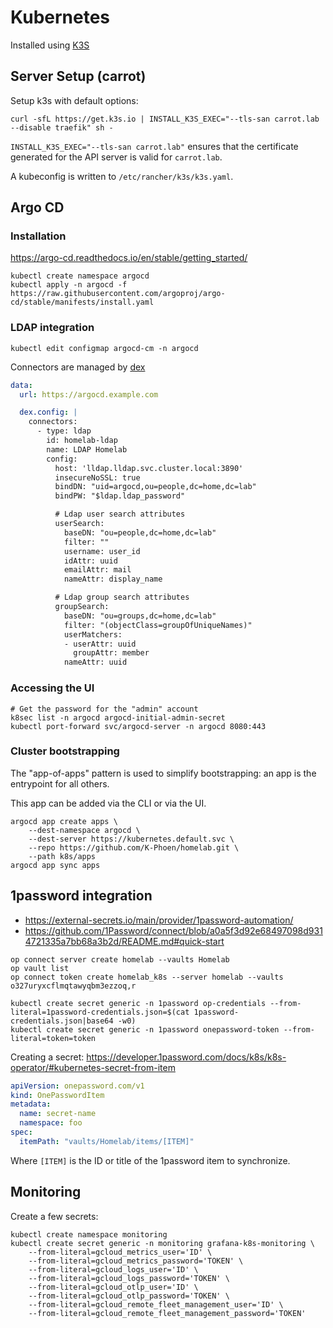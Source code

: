 # Kubernetes

Installed using [K3S](https://docs.k3s.io/)

## Server Setup (carrot)

Setup k3s with default options:

```shell
curl -sfL https://get.k3s.io | INSTALL_K3S_EXEC="--tls-san carrot.lab --disable traefik" sh -
```

`INSTALL_K3S_EXEC="--tls-san carrot.lab"` ensures that the certificate generated for the API server is valid for `carrot.lab`.

A kubeconfig is written to `/etc/rancher/k3s/k3s.yaml`.

## Argo CD

### Installation

https://argo-cd.readthedocs.io/en/stable/getting_started/

```shell
kubectl create namespace argocd
kubectl apply -n argocd -f https://raw.githubusercontent.com/argoproj/argo-cd/stable/manifests/install.yaml
```

### LDAP integration

```shell
kubectl edit configmap argocd-cm -n argocd
```

Connectors are managed by [dex](https://dexidp.io/docs/connectors/ldap/)

```yaml
data:
  url: https://argocd.example.com

  dex.config: |
    connectors:
      - type: ldap
        id: homelab-ldap
        name: LDAP Homelab
        config:
          host: 'lldap.lldap.svc.cluster.local:3890'
          insecureNoSSL: true
          bindDN: "uid=argocd,ou=people,dc=home,dc=lab"
          bindPW: "$ldap.ldap_password"

          # Ldap user search attributes
          userSearch:
            baseDN: "ou=people,dc=home,dc=lab"
            filter: ""
            username: user_id
            idAttr: uuid
            emailAttr: mail
            nameAttr: display_name

          # Ldap group search attributes
          groupSearch:
            baseDN: "ou=groups,dc=home,dc=lab"
            filter: "(objectClass=groupOfUniqueNames)"
            userMatchers:
            - userAttr: uuid
              groupAttr: member
            nameAttr: uuid
```

### Accessing the UI

```shell
# Get the password for the "admin" account
k8sec list -n argocd argocd-initial-admin-secret
kubectl port-forward svc/argocd-server -n argocd 8080:443
```

### Cluster bootstrapping

The "app-of-apps" pattern is used to simplify bootstrapping: an app is the entrypoint for all others.

This app can be added via the CLI or via the UI.

```shell
argocd app create apps \
    --dest-namespace argocd \
    --dest-server https://kubernetes.default.svc \
    --repo https://github.com/K-Phoen/homelab.git \
    --path k8s/apps
argocd app sync apps 
```

## 1password integration

* https://external-secrets.io/main/provider/1password-automation/
* https://github.com/1Password/connect/blob/a0a5f3d92e68497098d9314721335a7bb68a3b2d/README.md#quick-start

```shell
op connect server create homelab --vaults Homelab
op vault list
op connect token create homelab_k8s --server homelab --vaults o327uryxcflmqtawyqbm3ezzoq,r

kubectl create secret generic -n 1password op-credentials --from-literal=1password-credentials.json=$(cat 1password-credentials.json|base64 -w0)
kubectl create secret generic -n 1password onepassword-token --from-literal=token=token
```

Creating a secret: https://developer.1password.com/docs/k8s/k8s-operator/#kubernetes-secret-from-item

```yaml
apiVersion: onepassword.com/v1
kind: OnePasswordItem
metadata:
  name: secret-name
  namespace: foo
spec:
  itemPath: "vaults/Homelab/items/[ITEM]"
```

Where `[ITEM]` is the ID or title of the 1password item to synchronize.

## Monitoring

Create a few secrets:

```shell
kubectl create namespace monitoring
kubectl create secret generic -n monitoring grafana-k8s-monitoring \
    --from-literal=gcloud_metrics_user='ID' \
    --from-literal=gcloud_metrics_password='TOKEN' \
    --from-literal=gcloud_logs_user='ID' \
    --from-literal=gcloud_logs_password='TOKEN' \
    --from-literal=gcloud_otlp_user='ID' \
    --from-literal=gcloud_otlp_password='TOKEN' \
    --from-literal=gcloud_remote_fleet_management_user='ID' \
    --from-literal=gcloud_remote_fleet_management_password='TOKEN'
```
